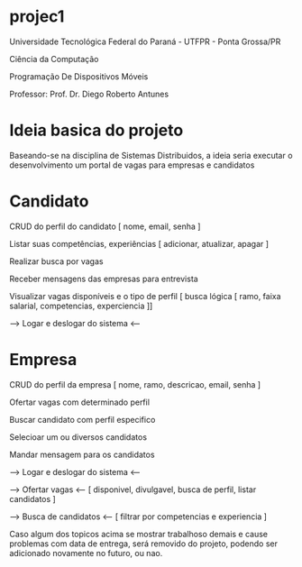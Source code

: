 # projec1

<p>Universidade Tecnológica Federal do Paraná - UTFPR - Ponta Grossa/PR</p>
<p>Ciência da Computação</p>
<p>Programação De Dispositivos Móveis</p>
<p>Professor: Prof. Dr. Diego Roberto Antunes</p>

# Ideia basica do projeto #
Baseando-se na disciplina de Sistemas Distribuidos, a ideia seria executar o desenvolvimento um portal de vagas para empresas e candidatos

# Candidato #

<p>CRUD do perfil do candidato [ nome, email, senha ]</p>
<p>Listar suas competências, experiências [ adicionar, atualizar, apagar ]</p>
<p>Realizar busca por vagas</p>
<p>Receber mensagens das empresas para entrevista</p>
<p>Visualizar vagas disponíveis e o tipo de perfil [ busca lógica [ ramo, faixa salarial, competencias, experciencia ]]</p>

<p>--> Logar e deslogar do sistema <--</p>



# Empresa #

<p>CRUD do perfil da empresa [ nome, ramo, descricao, email, senha ]</p>
<p>Ofertar vagas com determinado perfil</p>
<p>Buscar candidato com perfil especifico</p>
<p>Selecioar um ou diversos candidatos</p>
<p>Mandar mensagem para os candidatos</p>

<p>--> Logar e deslogar do sistema <--</p>
<p>--> Ofertar vagas <-- [ disponivel, divulgavel, busca de perfil, listar candidatos ]</p>
<p>--> Busca de candidatos <-- [ filtrar por competencias e experiencia ]</p>

<p>Caso algum dos topicos acima se mostrar trabalhoso demais e cause problemas com data de entrega, será removido do projeto, podendo ser adicionado novamente no futuro, ou nao.</p>